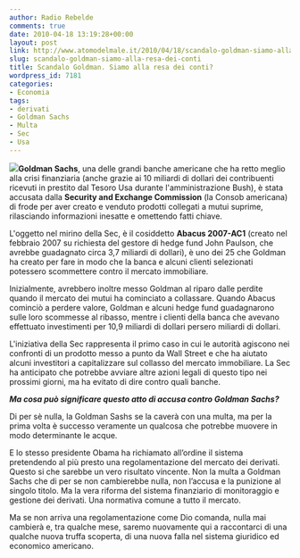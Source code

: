 ```yaml
---
author: Radio Rebelde
comments: true
date: 2010-04-18 13:19:28+00:00
layout: post
link: http://www.atomodelmale.it/2010/04/18/scandalo-goldman-siamo-alla-resa-dei-conti/
slug: scandalo-goldman-siamo-alla-resa-dei-conti
title: Scandalo Goldman. Siamo alla resa dei conti?
wordpress_id: 7181
categories:
- Economia
tags:
- derivati
- Goldman Sachs
- Multa
- Sec
- Usa
---
```


![](http://www.atomodelmale.it/wp-content/uploads/2010/04/blankfein-lloyd-goldman_3241-300x212.jpg)**Goldman Sachs**, una delle grandi banche americane che ha retto meglio alla crisi finanziaria (anche grazie ai 10 miliardi di dollari dei contribuenti ricevuti in prestito dal Tesoro Usa durante l'amministrazione Bush), è stata accusata dalla **Security and Exchange Commission** (la Consob americana) di frode per aver creato e venduto prodotti collegati a mutui suprime, rilasciando informazioni inesatte e omettendo fatti chiave.

L'oggetto nel mirino della Sec, è il cosiddetto **Abacus 2007-AC1** (creato nel febbraio 2007 su richiesta del gestore di hedge fund John Paulson, che avrebbe guadagnato circa 3,7 miliardi di dollari), è uno dei 25 che Goldman ha creato per fare in modo che la banca e alcuni clienti selezionati potessero scommettere contro il mercato immobiliare.

Inizialmente, avrebbero inoltre messo Goldman al riparo dalle perdite quando il mercato dei mutui ha cominciato a collassare. Quando Abacus cominciò a perdere valore, Goldman e alcuni hedge fund guadagnarono sulle loro scommesse al ribasso, mentre i clienti della banca che avevano effettuato investimenti per 10,9 miliardi di dollari persero miliardi di dollari.

<!-- more -->


L'iniziativa della Sec rappresenta il primo caso in cui le autorità agiscono nei confronti di un prodotto messo a punto da Wall Street e che ha aiutato alcuni investitori a capitalizzare sul collasso del mercato immobiliare. La Sec ha anticipato che potrebbe avviare altre azioni legali di questo tipo nei prossimi giorni, ma ha evitato di dire contro quali banche.

_**Ma cosa può significare questo atto di accusa contro Goldman Sachs?**_

Di per sè nulla, la Goldman Sashs se la caverà con una multa, ma per la prima volta è successo veramente un qualcosa che potrebbe muovere in modo determinante le acque.

E lo stesso presidente Obama ha richiamato all’ordine il sistema pretendendo al più presto una regolamentazione del mercato dei derivati. Questo si che sarebbe un vero risultato vincente. Non la multa a Goldman Sachs che di per se non cambierebbe nulla, non l’accusa e la punizione al singolo titolo. Ma la vera riforma del sistema finanziario di monitoraggio e gestione dei derivati. Una normativa comune a tutto il mercato.

Ma se non arriva una regolamentazione come Dio comanda, nulla mai cambierà e, tra qualche mese, saremo nuovamente qui a raccontarci di una qualche nuova truffa scoperta, di una nuova falla nel sistema giuridico ed economico americano.
